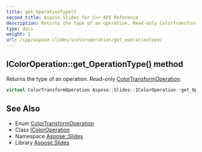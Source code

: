 ```yaml
---
title: get_OperationType()
second_title: Aspose.Slides for C++ API Reference
description: Returns the type of an operation. Read-only ColorTransformOperation.
type: docs
weight: 1
url: /cpp/aspose.slides/icoloroperation/get_operationtype/
---
```

## IColorOperation::get_OperationType() method


Returns the type of an operation. Read-only [ColorTransformOperation](../../colortransformoperation/).

```cpp
virtual ColorTransformOperation Aspose::Slides::IColorOperation::get_OperationType()=0
```

## See Also

* Enum [ColorTransformOperation](../colortransformoperation/)
* Class [IColorOperation](./)
* Namespace [Aspose::Slides](../)
* Library [Aspose.Slides](../../)